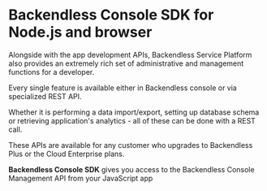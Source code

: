 # Backendless Console SDK for Node.js and browser   

Alongside with the app development APIs, Backendless Service Platform also provides an extremely rich set of administrative and management functions for a developer. 

Every single feature is available either in Backendless console or via specialized REST API. 

Whether it is performing a data import/export, setting up database schema or retrieving application's analytics - all of these can be done with a REST call. 

These APIs are available for any customer who upgrades to Backendless Plus or the Cloud Enterprise plans.

**Backendless Console SDK** gives you access to the Backendless Console Management API from your JavaScript app
